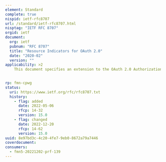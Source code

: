 ```yaml
---
element: Standard
complete: true
nispid: ietf-rfc8707
url: /standard/ietf-rfc8707.html
nisptag: "IETF RFC 8707"
orgid: ietf
document:
  org: ietf
  pubnum: "RFC 8707"
  title: "Resource Indicators for OAuth 2.0"
  date: "2020-02"
  version: ""
applicability: >2
    This document specifies an extension to the OAuth 2.0 Authorization Framework defining request parameters that enable a client to explicitly signal to an authorization server about the identity of the protected resource(s) to which it is requesting access.

  
rp: fmn-cpwg
status:
  uri: https://www.ietf.org/rfc/rfc8707.txt
  history: 
    - flag: added
      date: 2022-05-06
      rfcp: 14-32
      version: 15.0
    - flag: changed
      date: 2022-12-20
      rfcp: 14-62
      version: 15.0
uuid: 8e97bd3c-4c20-4fe7-9eb0-8672a79a7446
coverdocument:
consumers:
  - fmn5-20221202-prf-139
---
```

